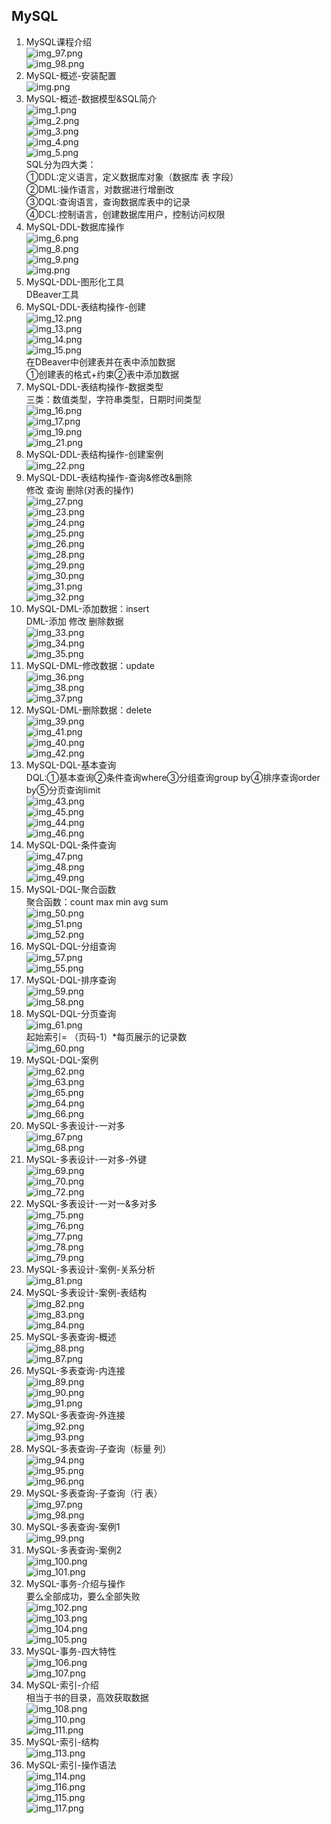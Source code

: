 ##  MySQL  

1.  MySQL课程介绍  
![img_97.png](image/image7/img_97.png)  
![img_98.png](image/image7/img_98.png)  
2.  MySQL-概述-安装配置  
![img.png](image/image8/img.png)  
3.  MySQL-概述-数据模型&SQL简介  
![img_1.png](image/image8/img_1.png)  
![img_2.png](image/image8/img_2.png)  
![img_3.png](image/image8/img_3.png)  
![img_4.png](image/image8/img_4.png)  
![img_5.png](image/image8/img_5.png)  
SQL分为四大类：  
①DDL:定义语言，定义数据库对象（数据库 表 字段）  
②DML:操作语言，对数据进行增删改  
③DQL:查询语言，查询数据库表中的记录  
④DCL:控制语言，创建数据库用户，控制访问权限  
4.  MySQL-DDL-数据库操作  
![img_6.png](image/image8/img_6.png)  
![img_8.png](image/image8/img_8.png)  
![img_9.png](image/image8/img_9.png)  
![img.png](img.png)  
5.  MySQL-DDL-图形化工具  
DBeaver工具  
6.  MySQL-DDL-表结构操作-创建  
![img_12.png](image/image8/img_12.png)  
![img_13.png](image/image8/img_13.png)  
![img_14.png](image/image8/img_14.png)  
![img_15.png](image/image8/img_15.png)  
在DBeaver中创建表并在表中添加数据  
①创建表的格式+约束②表中添加数据  
7.  MySQL-DDL-表结构操作-数据类型  
三类：数值类型，字符串类型，日期时间类型  
![img_16.png](image/image8/img_16.png)  
![img_17.png](image/image8/img_17.png)  
![img_19.png](image/image8/img_19.png)  
![img_21.png](image/image8/img_21.png)  
8.  MySQL-DDL-表结构操作-创建案例  
![img_22.png](image/image8/img_22.png)  
9.  MySQL-DDL-表结构操作-查询&修改&删除  
修改 查询 删除(对表的操作)   
![img_27.png](image/image8/img_27.png)  
![img_23.png](image/image8/img_23.png)  
![img_24.png](image/image8/img_24.png)  
![img_25.png](image/image8/img_25.png)  
![img_26.png](image/image8/img_26.png)  
![img_28.png](image/image8/img_28.png)  
![img_29.png](image/image8/img_29.png)  
![img_30.png](image/image8/img_30.png)  
![img_31.png](image/image8/img_31.png)  
![img_32.png](image/image8/img_32.png)  
10. MySQL-DML-添加数据：insert  
DML-添加 修改 删除数据  
![img_33.png](image/image8/img_33.png)  
![img_34.png](image/image8/img_34.png)  
![img_35.png](image/image8/img_35.png)  
11. MySQL-DML-修改数据：update  
![img_36.png](image/image8/img_36.png)  
![img_38.png](image/image8/img_38.png)  
![img_37.png](image/image8/img_37.png)  
12. MySQL-DML-删除数据：delete   
![img_39.png](image/image8/img_39.png)  
![img_41.png](image/image8/img_41.png)  
![img_40.png](image/image8/img_40.png)  
![img_42.png](image/image8/img_42.png)  
13. MySQL-DQL-基本查询  
DQL:①基本查询②条件查询where③分组查询group by④排序查询order by⑤分页查询limit    
![img_43.png](image/image8/img_43.png)  
![img_45.png](image/image8/img_45.png)  
![img_44.png](image/image8/img_44.png)  
![img_46.png](image/image8/img_46.png)  
14. MySQL-DQL-条件查询  
![img_47.png](image/image8/img_47.png)  
![img_48.png](image/image8/img_48.png)  
![img_49.png](image/image8/img_49.png)  
15. MySQL-DQL-聚合函数  
聚合函数：count max min avg sum  
![img_50.png](image/image8/img_50.png)  
![img_51.png](image/image8/img_51.png)  
![img_52.png](image/image8/img_52.png)  
16. MySQL-DQL-分组查询  
![img_57.png](image/image8/img_57.png)  
![img_55.png](image/image8/img_55.png)  
17. MySQL-DQL-排序查询  
![img_59.png](image/image8/img_59.png)  
![img_58.png](image/image8/img_58.png)  
18. MySQL-DQL-分页查询  
![img_61.png](image/image8/img_61.png)  
起始索引= （页码-1）*每页展示的记录数  
![img_60.png](image/image8/img_60.png)  
19. MySQL-DQL-案例  
![img_62.png](image/image8/img_62.png)  
![img_63.png](image/image8/img_63.png)  
![img_65.png](image/image8/img_65.png)  
![img_64.png](image/image8/img_64.png)  
![img_66.png](image/image8/img_66.png)  
20. MySQL-多表设计-一对多  
![img_67.png](image/image8/img_67.png)  
![img_68.png](image/image8/img_68.png)  
21. MySQL-多表设计-一对多-外键  
![img_69.png](image/image8/img_69.png)  
![img_70.png](image/image8/img_70.png)  
![img_72.png](image/image8/img_72.png)  
22. MySQL-多表设计-一对一&多对多  
![img_75.png](image/image8/img_75.png)  
![img_76.png](image/image8/img_76.png)  
![img_77.png](image/image8/img_77.png)  
![img_78.png](image/image8/img_78.png)  
![img_79.png](image/image8/img_79.png)  
23. MySQL-多表设计-案例-关系分析  
![img_81.png](image/image8/img_81.png)  
24. MySQL-多表设计-案例-表结构  
![img_82.png](image/image8/img_82.png)  
![img_83.png](image/image8/img_83.png)   
![img_84.png](image/image8/img_84.png)  
25. MySQL-多表查询-概述  
![img_88.png](image/image8/img_88.png)  
![img_87.png](image/image8/img_87.png)  
26. MySQL-多表查询-内连接  
![img_89.png](image/image8/img_89.png)  
![img_90.png](image/image8/img_90.png)  
![img_91.png](image/image8/img_91.png)  
27. MySQL-多表查询-外连接  
![img_92.png](image/image8/img_92.png)  
![img_93.png](image/image8/img_93.png)  
28. MySQL-多表查询-子查询（标量 列）  
![img_94.png](image/image8/img_94.png)  
![img_95.png](image/image8/img_95.png)  
![img_96.png](image/image8/img_96.png)  
29. MySQL-多表查询-子查询（行 表）  
![img_97.png](image/image8/img_97.png)  
![img_98.png](image/image8/img_98.png)  
30. MySQL-多表查询-案例1  
![img_99.png](image/image8/img_99.png)  
31. MySQL-多表查询-案例2  
![img_100.png](image/image8/img_100.png)  
![img_101.png](image/image8/img_101.png)  
32. MySQL-事务-介绍与操作  
要么全部成功，要么全部失败  
![img_102.png](image/image8/img_102.png)  
![img_103.png](image/image8/img_103.png)  
![img_104.png](image/image8/img_104.png)  
![img_105.png](image/image8/img_105.png)  
33. MySQL-事务-四大特性  
![img_106.png](image/image8/img_106.png)  
![img_107.png](image/image8/img_107.png)  
34. MySQL-索引-介绍  
相当于书的目录，高效获取数据    
![img_108.png](image/image8/img_108.png)  
![img_110.png](image/image8/img_110.png)   
![img_111.png](image/image8/img_111.png)  
35. MySQL-索引-结构  
![img_113.png](image/image8/img_113.png)  
36. MySQL-索引-操作语法  
![img_114.png](image/image8/img_114.png)  
![img_116.png](image/image8/img_116.png)  
![img_115.png](image/image8/img_115.png)  
![img_117.png](image/image8/img_117.png)  









 